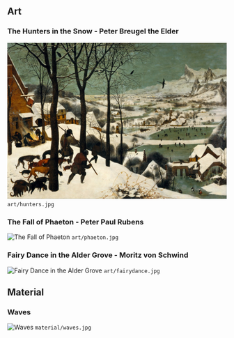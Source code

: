 ## Art

### The Hunters in the Snow - Peter Breugel the Elder
![The Hunters in the Snow](art/hunters.jpg)
```art/hunters.jpg```

### The Fall of Phaeton - Peter Paul Rubens
![The Fall of Phaeton](art/phaeton.jpg)
```art/phaeton.jpg```

### Fairy Dance in the Alder Grove - Moritz von Schwind
![Fairy Dance in the Alder Grove](art/fairydance.jpg)
```art/fairydance.jpg```

## Material

### Waves
![Waves](material/waves.jpg)
```material/waves.jpg```

